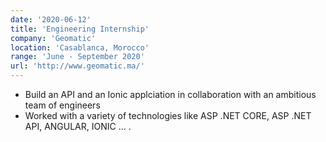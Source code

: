 ```yaml
---
date: '2020-06-12'
title: 'Engineering Internship'
company: 'Geomatic'
location: 'Casablanca, Morocco'
range: 'June - September 2020'
url: 'http://www.geomatic.ma/'
---
```


- Build an API and an Ionic applciation in collaboration with an ambitious team of engineers
- Worked with a variety of technologies like ASP .NET CORE, ASP .NET API, ANGULAR, IONIC ... .
